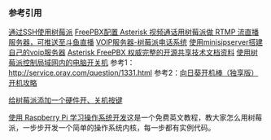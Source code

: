 ### 参考引用

[通过SSH使用树莓派](http://blog.csdn.net/u014755255/article/details/52797000)
[FreePBX配置 Asterisk 视频通话](http://blog.csdn.net/ak47zhangzhiwei/article/details/7387604)[用树莓派做 RTMP 流直播服务器，可推送至斗鱼直播](http://shumeipai.nxez.com/2017/11/01/build-rtmp-stream-live-server-with-raspberry-pi.html)
[VOIP服务器-树莓派电话系统](http://www.jianshu.com/p/4789d030fee3)
[使用minisipserver搭建自己的voip服务器](http://www.bttme.com/1082.html)
[Asterisk FreePBX 权威完整的开源共享技术文档资料](http://freepbx.org.cn/wiki/index.php?title=首页)
[使用树莓派控制局域网内的电脑开关机](https://www.jianshu.com/p/e6402914c6f1)
参考1：http://service.oray.com/question/1331.html
参考2：[向日葵开机棒（独享版）开机攻略](https://sunlogin.oray.com/news/1333.html)

[给树莓派添加一个硬件开、关机按键](https://www.lxx1.com/3968)

[使用 Raspberry Pi 学习操作系统开发](https://s-matyukevich.github.io/raspberry-pi-os/)这是一个免费英文教程，教大家怎么用树莓派，一步步开发一个简单的操作系统内核，每一步都有实例代码。